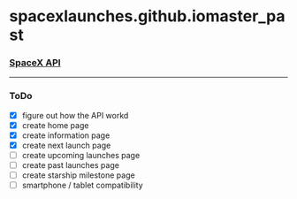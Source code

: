 # spacexlaunches.github.iomaster_past

### [SpaceX API](https://github.com/r-spacex/SpaceX-API "r-spacex/SpaceX-API")

- - - -

### ToDo

* [x] figure out how the API workd
* [x] create home page
* [x] create information page
* [x] create next launch page
* [ ] create upcoming launches page
* [ ] create past launches page
* [ ] create starship milestone page
* [ ] smartphone / tablet compatibility
